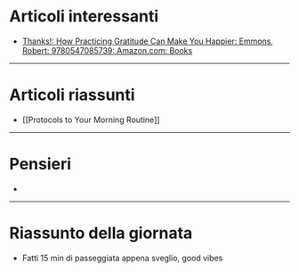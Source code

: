 # Articoli interessanti
- [Thanks!: How Practicing Gratitude Can Make You Happier: Emmons, Robert: 9780547085739: Amazon.com: Books](https://www.amazon.com/Thanks-Practicing-Gratitude-Make-Happier/dp/0547085737/)

---

# Articoli riassunti
- [[Protocols to Your Morning Routine]]

---

# Pensieri
- 

---

# Riassunto della giornata
- Fatti 15 min di passeggiata appena sveglio, good vibes